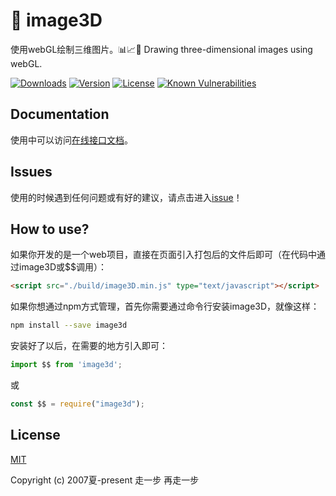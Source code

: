 # 🍊 image3D
使用webGL绘制三维图片。📊📈🎉 Drawing three-dimensional images using webGL.

<a href="https://yelloxing.github.io/npm-downloads?interval=7&packages=image3d"><img src="https://img.shields.io/npm/dm/image3d.svg" alt="Downloads"></a>
<a href="https://www.npmjs.com/package/image3d"><img src="https://img.shields.io/npm/v/image3d.svg" alt="Version"></a>
<a href="https://github.com/yelloxing/image3D/blob/master/LICENSE"><img src="https://img.shields.io/npm/l/image3d.svg" alt="License"></a>
<a class="badge-link" href="https://snyk.io.cnpmjs.org/test/npm/image3d" target="_blank"><img title="Known Vulnerabilities" src="https://snyk.io.cnpmjs.org/test/npm/image3d/badge.svg"></a>

## Documentation
使用中可以访问[在线接口文档](https://yelloxing.github.io/image3D/)。

## Issues
使用的时候遇到任何问题或有好的建议，请点击进入[issue](https://github.com/yelloxing/image3D/issues)！

## How to use?
如果你开发的是一个web项目，直接在页面引入打包后的文件后即可（在代码中通过image3D或$$调用）：

```html
<script src="./build/image3D.min.js" type="text/javascript"></script>
```

如果你想通过npm方式管理，首先你需要通过命令行安装image3D，就像这样：

```bash
npm install --save image3d
```

安装好了以后，在需要的地方引入即可：

```js
import $$ from 'image3d';
```

或

```js
const $$ = require("image3d");
```

## License

[MIT](https://github.com/yelloxing/image3D/blob/master/LICENSE)

Copyright (c) 2007夏-present 走一步 再走一步
